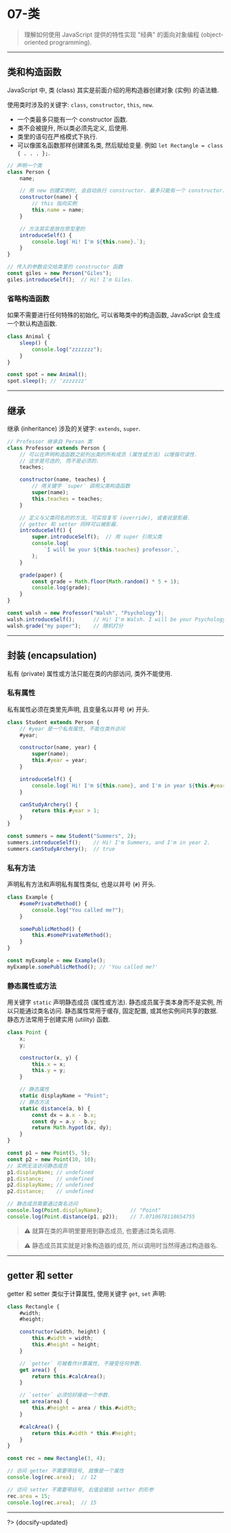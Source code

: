 # 07-类

> 理解如何使用 JavaScript 提供的特性实现 "经典" 的面向对象编程 (object-oriented programming).

---

## 类和构造函数

JavaScript 中, 类 (class) 其实是前面介绍的用构造器创建对象 (实例) 的语法糖.

使用类时涉及的关键字: `class`, `constructor`, `this`, `new`.

- 一个类最多只能有一个 constructor 函数.
- 类不会被提升, 所以类必须先定义, 后使用.
- 类里的语句在严格模式下执行.
- 可以像匿名函数那样创建匿名类, 然后赋给变量. 例如 `let Rectangle = class { . . . };`.

```js
// 声明一个类
class Person {
    name;

    // 用 new 创建实例时, 会自动执行 constructor. 最多只能有一个 constructor.
    constructor(name) {
        // this 指向实例
        this.name = name;
    }

    // 方法其实是放在原型里的
    introduceSelf() {
        console.log(`Hi! I'm ${this.name}.`);
    }
}

// 传入的参数会交给类里的 constructor 函数
const giles = new Person("Giles");
giles.introduceSelf();  // Hi! I'm Giles.
```

### 省略构造函数

如果不需要进行任何特殊的初始化, 可以省略类中的构造函数, JavaScript 会生成一个默认构造函数.

```js
class Animal {
    sleep() {
        console.log("zzzzzzz");
    }
}

const spot = new Animal();
spot.sleep(); // 'zzzzzzz'
```

---

## 继承

继承 (inheritance) 涉及的关键字: `extends`, `super`.

```js
// Professor 继承自 Person 类
class Professor extends Person {
    // 可以在声明构造函数之前列出类的所有成员 (属性或方法) 以增强可读性.
    // 这步是可选的, 而不是必须的.
    teaches;

    constructor(name, teaches) {
        // 用关键字 `super` 调用父类构造函数
        super(name);
        this.teaches = teaches;
    }

    // 定义与父类同名的的方法, 可实现复写 (override), 或者说是影蔽.
    // getter 和 setter 同样可以被影蔽.
    introduceSelf() {
        super.introduceSelf();  // 用 super 引用父类
        console.log(
            `I will be your ${this.teaches} professor.`,
        );
    }

    grade(paper) {
        const grade = Math.floor(Math.random() * 5 + 1);
        console.log(grade);
    }
}

const walsh = new Professor("Walsh", "Psychology");
walsh.introduceSelf();      // Hi! I'm Walsh. I will be your Psychology professor.
walsh.grade("my paper");    // 随机打分
```

---

## 封装 (encapsulation)

私有 (private) 属性或方法只能在类的内部访问, 类外不能使用.

### 私有属性

私有属性必须在类里先声明, 且变量名以井号 (`#`) 开头.

```js
class Student extends Person {
    // #year 是一个私有属性, 不能在类外访问
    #year;

    constructor(name, year) {
        super(name);
        this.#year = year;
    }

    introduceSelf() {
        console.log(`Hi! I'm ${this.name}, and I'm in year ${this.#year}.`);
    }

    canStudyArchery() {
        return this.#year > 1;
    }
}

const summers = new Student("Summers", 2);
summers.introduceSelf();    // Hi! I'm Summers, and I'm in year 2.
summers.canStudyArchery();  // true
```

### 私有方法

声明私有方法和声明私有属性类似, 也是以井号 (`#`) 开头.

```js
class Example {
    #somePrivateMethod() {
        console.log("You called me?");
    }

    somePublicMethod() {
        this.#somePrivateMethod();
    }
}

const myExample = new Example();
myExample.somePublicMethod(); // 'You called me?'
```

### 静态属性或方法

用关键字 `static` 声明静态成员 (属性或方法). 静态成员属于类本身而不是实例, 所以只能通过类名访问. 静态属性常用于缓存, 固定配置, 或其他实例间共享的数据. 静态方法常用于创建实用 (utility) 函数.

```js
class Point {
    x;
    y;

    constructor(x, y) {
        this.x = x;
        this.y = y;
    }

    // 静态属性
    static displayName = "Point";
    // 静态方法
    static distance(a, b) {
        const dx = a.x - b.x;
        const dy = a.y - b.y;
        return Math.hypot(dx, dy);
    }
}

const p1 = new Point(5, 5);
const p2 = new Point(10, 10);
// 实例无法访问静态成员
p1.displayName; // undefined
p1.distance;    // undefined
p2.displayName; // undefined
p2.distance;    // undefined

// 静态成员需要通过类名访问
console.log(Point.displayName);         // "Point"
console.log(Point.distance(p1, p2));    // 7.0710678118654755
```

> ⚠️ 就算在类的声明里要用到静态成员, 也要通过类名调用.

> ⚠️ 静态成员其实就是对象构造器的成员, 所以调用时当然得通过构造器名.

---

## getter 和 setter

getter 和 setter 类似于计算属性, 使用关键字 `get`, `set` 声明:

```js
class Rectangle {
    #width;
    #height;

    constructor(width, height) {
        this.#width = width;
        this.#height = height;
    }

    // `getter` 可被看作计算属性, 不接受任何参数.
    get area() {
        return this.#calcArea();
    }

    // `setter` 必须恰好接收一个参数.
    set area(area) {
        this.#height = area / this.#width;
    }

    #calcArea() {
        return this.#width * this.#height;
    }
}

const rec = new Rectangle(3, 4);

// 访问 getter 不需要带括号, 就像是一个属性
console.log(rec.area);  // 12

// 访问 setter 不需要带括号, 右值会赋给 setter 的形参
rec.area = 15;
console.log(rec.area);  // 15
```



---

?> {docsify-updated}
